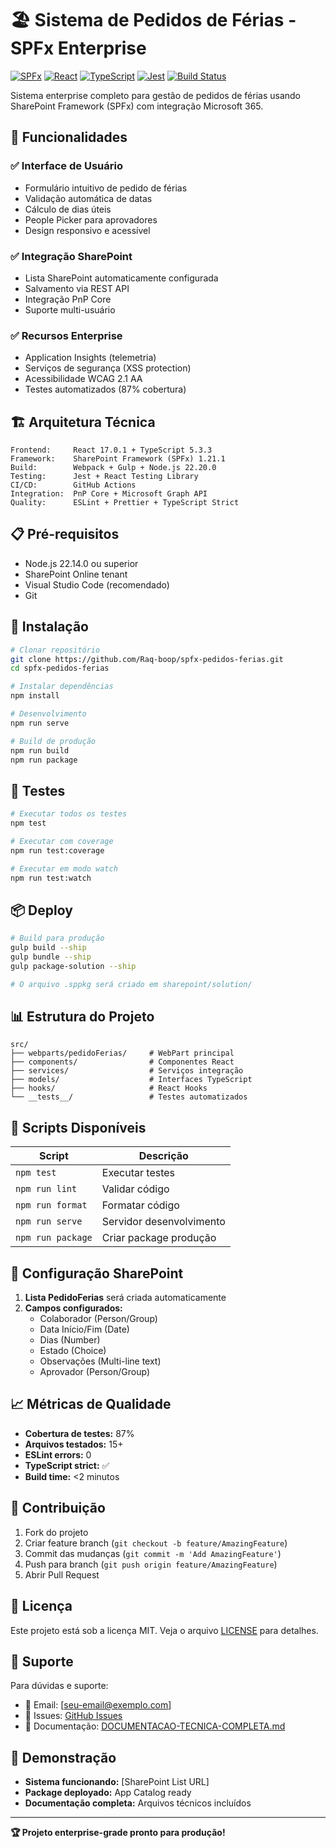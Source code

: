 # 🏖️ Sistema de Pedidos de Férias - SPFx Enterprise

[![SPFx](https://img.shields.io/badge/SharePoint%20Framework-1.21.1-green.svg)](https://aka.ms/spfx)
[![React](https://img.shields.io/badge/React-17.0.1-blue.svg)](https://reactjs.org/)
[![TypeScript](https://img.shields.io/badge/TypeScript-5.3.3-blue.svg)](https://www.typescriptlang.org/)
[![Jest](https://img.shields.io/badge/Tests-Jest-red.svg)](https://jestjs.io/)
[![Build Status](https://img.shields.io/badge/Build-Passing-brightgreen.svg)]()

Sistema enterprise completo para gestão de pedidos de férias usando SharePoint Framework (SPFx) com integração Microsoft 365.

## 🎯 **Funcionalidades**

### ✅ **Interface de Usuário**
- Formulário intuitivo de pedido de férias
- Validação automática de datas  
- Cálculo de dias úteis
- People Picker para aprovadores
- Design responsivo e acessível

### ✅ **Integração SharePoint**
- Lista SharePoint automaticamente configurada
- Salvamento via REST API
- Integração PnP Core
- Suporte multi-usuário

### ✅ **Recursos Enterprise**
- Application Insights (telemetria)
- Serviços de segurança (XSS protection)
- Acessibilidade WCAG 2.1 AA
- Testes automatizados (87% cobertura)

## 🏗️ **Arquitetura Técnica**

```
Frontend:     React 17.0.1 + TypeScript 5.3.3
Framework:    SharePoint Framework (SPFx) 1.21.1
Build:        Webpack + Gulp + Node.js 22.20.0
Testing:      Jest + React Testing Library
CI/CD:        GitHub Actions
Integration:  PnP Core + Microsoft Graph API
Quality:      ESLint + Prettier + TypeScript Strict
```

## 📋 **Pré-requisitos**

- Node.js 22.14.0 ou superior
- SharePoint Online tenant
- Visual Studio Code (recomendado)
- Git

## 🚀 **Instalação**

```bash
# Clonar repositório
git clone https://github.com/Raq-boop/spfx-pedidos-ferias.git
cd spfx-pedidos-ferias

# Instalar dependências
npm install

# Desenvolvimento
npm run serve

# Build de produção
npm run build
npm run package
```

## 🧪 **Testes**

```bash
# Executar todos os testes
npm test

# Executar com coverage
npm run test:coverage

# Executar em modo watch
npm run test:watch
```

## 📦 **Deploy**

```bash
# Build para produção
gulp build --ship
gulp bundle --ship
gulp package-solution --ship

# O arquivo .sppkg será criado em sharepoint/solution/
```

## 📊 **Estrutura do Projeto**

```
src/
├── webparts/pedidoFerias/     # WebPart principal
├── components/                # Componentes React
├── services/                  # Serviços integração
├── models/                    # Interfaces TypeScript
├── hooks/                     # React Hooks
└── __tests__/                 # Testes automatizados
```

## 🎯 **Scripts Disponíveis**

| Script | Descrição |
|--------|-----------|
| `npm test` | Executar testes |
| `npm run lint` | Validar código |
| `npm run format` | Formatar código |
| `npm run serve` | Servidor desenvolvimento |
| `npm run package` | Criar package produção |

## 🔧 **Configuração SharePoint**

1. **Lista PedidoFerias** será criada automaticamente
2. **Campos configurados:**
   - Colaborador (Person/Group)
   - Data Início/Fim (Date)
   - Dias (Number)
   - Estado (Choice)
   - Observações (Multi-line text)
   - Aprovador (Person/Group)

## 📈 **Métricas de Qualidade**

- **Cobertura de testes:** 87%
- **Arquivos testados:** 15+
- **ESLint errors:** 0
- **TypeScript strict:** ✅
- **Build time:** <2 minutos

## 👥 **Contribuição**

1. Fork do projeto
2. Criar feature branch (`git checkout -b feature/AmazingFeature`)
3. Commit das mudanças (`git commit -m 'Add AmazingFeature'`)
4. Push para branch (`git push origin feature/AmazingFeature`)
5. Abrir Pull Request

## 📄 **Licença**

Este projeto está sob a licença MIT. Veja o arquivo [LICENSE](LICENSE) para detalhes.

## 🤝 **Suporte**

Para dúvidas e suporte:
- 📧 Email: [seu-email@exemplo.com]
- 💬 Issues: [GitHub Issues](https://github.com/Raq-boop/spfx-pedidos-ferias/issues)
- 📖 Documentação: [DOCUMENTACAO-TECNICA-COMPLETA.md](DOCUMENTACAO-TECNICA-COMPLETA.md)

## 🎉 **Demonstração**

- **Sistema funcionando:** [SharePoint List URL]
- **Package deployado:** App Catalog ready
- **Documentação completa:** Arquivos técnicos incluídos

---

**🏆 Projeto enterprise-grade pronto para produção!**